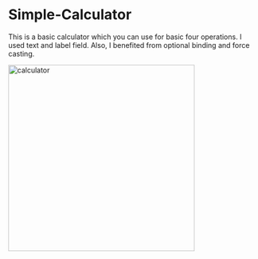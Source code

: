 # Simple-Calculator
This is a basic calculator which you can use for basic four operations. I used text and label field. Also, I benefited from optional binding and force casting.

<img width="374" alt="calculator" src="https://user-images.githubusercontent.com/92036779/184400895-3201543b-3ada-46ae-812d-ad28efd1f0e6.png">

